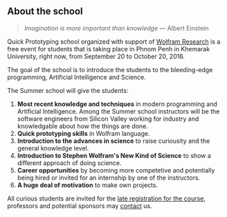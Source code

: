 ## About the school

> _Imagination is more important than knowledge_ — Albert Einstein

Quick Prototyping school organized with support of [Wolfram Research](http://wolfram.com/) is a free event for students that is taking place in Phnom Penh in Khemarak University, right now, from September 20 to October 20, 2016.

The goal of the school is to introduce the students to the bleeding-edge programming, Artificial Intelligence and Science.

The Summer school will give the students:

1. __Most recent knowledge and techniques__ in modern programming and Artificial Intelligence. Among the Summer school instructors will be the software engineers from Silicon Valley working for industry and knowledgable about how the things are done.
2. __Quick prototyping skills__ in Wolfram language.
3. __Introduction to the advances in science__ to raise curiousity and the general knowledge level.
4. __Introduction to Stephen Wolfram's New Kind of Science__ to show a different approach of doing science.
5. __Career opportunities__ by becoming more competetive and potentially being hired or invited for an internship by one of the instructors.
6. __A huge deal of motivation__ to make own projects.

All curious students are invited for the [late registration for the course](#subscribe), professors and potential sponsors may [contact](#contact) us.